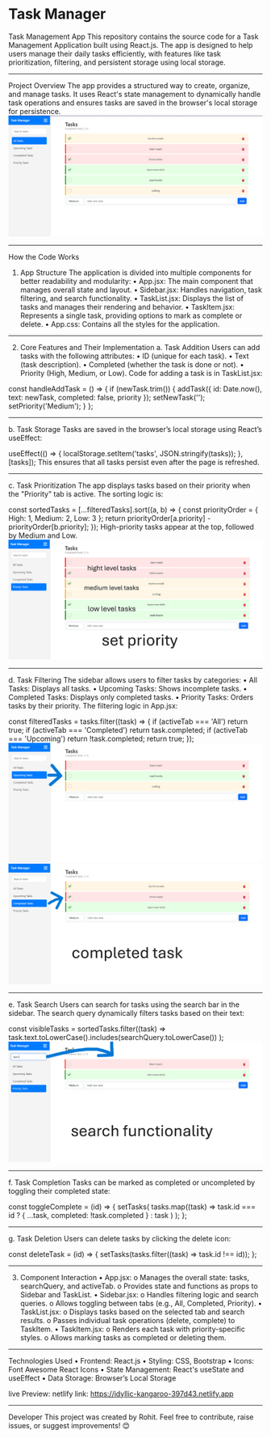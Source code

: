 # Task Manager

Task Management App
This repository contains the source code for a Task Management Application built using React.js. The app is designed to help users manage their daily tasks efficiently, with features like task prioritization, filtering, and persistent storage using local storage.
________________________________________

Project Overview
The app provides a structured way to create, organize, and manage tasks. It uses React's state management to dynamically handle task operations and ensures tasks are saved in the browser's local storage for persistence.
![alt text](image.png)
________________________________________

How the Code Works
1. App Structure
The application is divided into multiple components for better readability and modularity:
•	App.jsx: The main component that manages overall state and layout.
•	Sidebar.jsx: Handles navigation, task filtering, and search functionality.
•	TaskList.jsx: Displays the list of tasks and manages their rendering and behavior.
•	TaskItem.jsx: Represents a single task, providing options to mark as complete or delete.
•	App.css: Contains all the styles for the application.
________________________________________

2. Core Features and Their Implementation
a. Task Addition
Users can add tasks with the following attributes:
•	ID (unique for each task).
•	Text (task description).
•	Completed (whether the task is done or not).
•	Priority (High, Medium, or Low).
Code for adding a task is in TaskList.jsx:

const handleAddTask = () => {
  if (newTask.trim()) {
    addTask({ id: Date.now(), text: newTask, completed: false, priority });
    setNewTask('');
    setPriority('Medium');
  }
};
________________________________________
b. Task Storage
Tasks are saved in the browser’s local storage using React’s useEffect:

useEffect(() => {
  localStorage.setItem('tasks', JSON.stringify(tasks));
}, [tasks]);
This ensures that all tasks persist even after the page is refreshed.
________________________________________
c. Task Prioritization
The app displays tasks based on their priority when the "Priority" tab is active. The sorting logic is:

const sortedTasks = [...filteredTasks].sort((a, b) => {
  const priorityOrder = { High: 1, Medium: 2, Low: 3 };
  return priorityOrder[a.priority] - priorityOrder[b.priority];
});
High-priority tasks appear at the top, followed by Medium and Low.
![alt text](image-3.png)
________________________________________
d. Task Filtering
The sidebar allows users to filter tasks by categories:
•	All Tasks: Displays all tasks.
•	Upcoming Tasks: Shows incomplete tasks.
•	Completed Tasks: Displays only completed tasks.
•	Priority Tasks: Orders tasks by their priority.
The filtering logic in App.jsx:

const filteredTasks = tasks.filter((task) => {
  if (activeTab === 'All') return true;
  if (activeTab === 'Completed') return task.completed;
  if (activeTab === 'Upcoming') return !task.completed;
  return true;
});
![alt text](image-1.png)
![alt text](image-2.png)
________________________________________
e. Task Search
Users can search for tasks using the search bar in the sidebar. The search query dynamically filters tasks based on their text:

const visibleTasks = sortedTasks.filter((task) =>
  task.text.toLowerCase().includes(searchQuery.toLowerCase())
);
![alt text](image-4.png)
________________________________________
f. Task Completion
Tasks can be marked as completed or uncompleted by toggling their completed state:

const toggleComplete = (id) => {
  setTasks(
    tasks.map((task) =>
      task.id === id ? { ...task, completed: !task.completed } : task
    )
  );
};
________________________________________
g. Task Deletion
Users can delete tasks by clicking the delete icon:

const deleteTask = (id) => {
  setTasks(tasks.filter((task) => task.id !== id));
};
________________________________________
3. Component Interaction
•	App.jsx:
o	Manages the overall state: tasks, searchQuery, and activeTab.
o	Provides state and functions as props to Sidebar and TaskList.
•	Sidebar.jsx:
o	Handles filtering logic and search queries.
o	Allows toggling between tabs (e.g., All, Completed, Priority).
•	TaskList.jsx:
o	Displays tasks based on the selected tab and search results.
o	Passes individual task operations (delete, complete) to TaskItem.
•	TaskItem.jsx:
o	Renders each task with priority-specific styles.
o	Allows marking tasks as completed or deleting them.
________________________________________
Technologies Used
•	Frontend: React.js
•	Styling: CSS, Bootstrap
•	Icons: Font Awesome React Icons
•	State Management: React's useState and useEffect
•	Data Storage: Browser’s Local Storage


live Preview:
netlify link:  https://idyllic-kangaroo-397d43.netlify.app
________________________________________
Developer
This project was created by Rohit.
Feel free to contribute, raise issues, or suggest improvements! 😊

